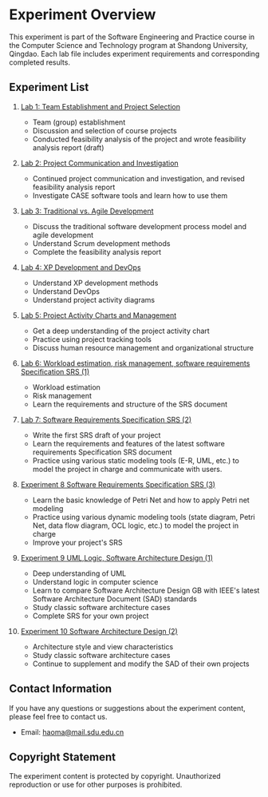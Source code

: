 # Experiment Overview

This experiment is part of the Software Engineering and Practice course in the Computer Science and Technology program at Shandong University, Qingdao. Each lab file includes experiment requirements and corresponding completed results.

## Experiment List

1. [Lab 1: Team Establishment and Project Selection](lab1/lab1_requirement.pdf)
   - Team (group) establishment
   - Discussion and selection of course projects
   - Conducted feasibility analysis of the project and wrote feasibility analysis report (draft)

2. [Lab 2: Project Communication and Investigation](lab2/lab2_requirement.pdf)
   - Continued project communication and investigation, and revised feasibility analysis report
   - Investigate CASE software tools and learn how to use them

3. [Lab 3: Traditional vs. Agile Development](lab3/lab3_requirement.pdf)
   - Discuss the traditional software development process model and agile development
   - Understand Scrum development methods
   - Complete the feasibility analysis report

4. [Lab 4: XP Development and DevOps](lab4/lab4_requirement.pdf)
   - Understand XP development methods
   - Understand DevOps
   - Understand project activity diagrams

5. [Lab 5: Project Activity Charts and Management](lab5/lab5_requirement.pdf)
   - Get a deep understanding of the project activity chart
   - Practice using project tracking tools
   - Discuss human resource management and organizational structure
6. [Lab 6: Workload estimation, risk management, software requirements Specification SRS (1)](lab6/lab6_requirement.pdf)
   - Workload estimation
   - Risk management
   - Learn the requirements and structure of the SRS document
7. [Lab 7: Software Requirements Specification SRS (2)](lab7/lab7_requirement.pdf)
   - Write the first SRS draft of your project
   - Learn the requirements and features of the latest software requirements Specification SRS document
   - Practice using various static modeling tools (E-R, UML, etc.) to model the project in charge and communicate with users.
8. [Experiment 8 Software Requirements Specification SRS (3)](lab8/lab8_requirement.pdf)
   - Learn the basic knowledge of Petri Net and how to apply Petri net modeling
   - Practice using various dynamic modeling tools (state diagram, Petri Net, data flow diagram, OCL logic, etc.) to model the project in charge
   - Improve your project's SRS
9. [Experiment 9 UML,Logic, Software Architecture Design (1)](lab9/lab9_requirement.pdf)
   - Deep understanding of UML
   - Understand logic in computer science
   - Learn to compare Software Architecture Design GB with IEEE's latest Software Architecture Document (SAD) standards
   - Study classic software architecture cases
   - Complete SRS for your own project
1. [Experiment 10 Software Architecture Design (2)](lab10/lab10_requirement.pdf)
   - Architecture style and view characteristics
   - Study classic software architecture cases
   - Continue to supplement and modify the SAD of their own projects
  


## Contact Information

If you have any questions or suggestions about the experiment content, please feel free to contact us.

- Email: haoma@mail.sdu.edu.cn

## Copyright Statement

The experiment content is protected by copyright. Unauthorized reproduction or use for other purposes is prohibited.
